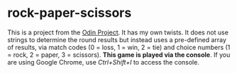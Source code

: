 # rock-paper-scissors
This is a project from the [Odin Project](https://theodinproject.com/courses/foundations/lessons/rock-paper-scissors). It has my own twists. It does not use strings to determine the round results but instead uses a pre-defined array of results, via match codes (0 = loss, 1 = win, 2 = tie) and choice numbers (1 = rock, 2 = paper, 3 = scissors). **This game is played via the console**. If you are using Google Chrome, use *Ctrl+Shift+I* to access the console.